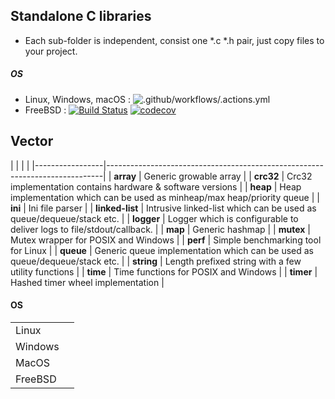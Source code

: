 
## Standalone C libraries
- Each sub-folder is independent, consist one *.c *.h pair, just copy files to your project.

##### OS
- Linux, Windows, macOS : ![.github/workflows/.actions.yml](https://github.com/tezc/simple-c/workflows/.github/workflows/.actions.yml/badge.svg)
- FreeBSD               : [![Build Status](https://api.cirrus-ci.com/github/tezc/simple-c.svg)](https://cirrus-ci.com/github/tezc/simple-c)
[![codecov](https://codecov.io/gh/tezc/simple-c/branch/master/graph/badge.svg)](https://codecov.io/gh/tezc/simple-c)


## Vector

|                 |                                                                            | |
|-----------------|-----------------------------------------------------------------------------|
| **array**       | Generic growable array                                                      |
| **crc32**       | Crc32 implementation contains hardware & software versions                  |
| **heap**        | Heap implementation which can be used as minheap/max heap/priority queue    |
| **ini**         | Ini file parser                                                             | 
| **linked-list** | Intrusive linked-list which can be used as queue/dequeue/stack etc.         |
| **logger**      | Logger which is configurable to deliver logs to file/stdout/callback.       |
| **map**         | Generic hashmap                                                             |
| **mutex**       | Mutex wrapper for POSIX and Windows                                         |
| **perf**        | Simple benchmarking tool for Linux                                          |
| **queue**       | Generic queue implementation which can be used as queue/dequeue/stack etc.  |
| **string**      | Length prefixed string with a few utility functions                         |
| **time**        | Time functions for POSIX and Windows                                        |
| **timer**       | Hashed timer wheel implementation                                           |


#### OS
|                     |          |
|---------------------|----------|
| Linux |
| Windows
| MacOS
| FreeBSD